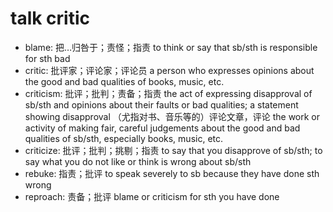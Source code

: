 # talk critic

- blame: 把…归咎于；责怪；指责 to think or say that sb/sth is responsible for sth bad
- critic: 批评家；评论家；评论员 a person who expresses opinions about the good and bad qualities of books, music, etc.
- criticism: 批评；批判；责备；指责 the act of expressing disapproval of sb/sth and opinions about their faults or bad qualities; a statement showing disapproval （尤指对书、音乐等的）评论文章，评论 the work or activity of making fair, careful judgements about the good and bad qualities of sb/sth, especially books, music, etc.
- criticize: 批评；批判；挑剔；指责 to say that you disapprove of sb/sth; to say what you do not like or think is wrong about sb/sth
- rebuke: 指责；批评 to speak severely to sb because they have done sth wrong
- reproach: 责备；批评 blame or criticism for sth you have done
